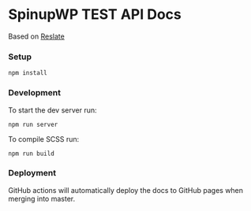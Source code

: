 # SpinupWP TEST API Docs

Based on [Reslate](https://github.com/Mermade/reslate)

### Setup

``` 
npm install
```

### Development

To start the dev server run: 
```
npm run server
```

To compile SCSS run:
```
npm run build
```

### Deployment
GitHub actions will automatically deploy the docs to GitHub pages when merging into master.

